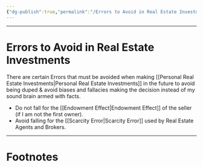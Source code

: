 ```yaml
---
{"dg-publish":true,"permalink":"/Errors to Avoid in Real Estate Investments/","tags":["Investing"]}
---
```



---
# Errors to Avoid in Real Estate Investments
There are certain Errors that must be avoided when making [[Personal Real Estate Investments\|Personal Real Estate Investments]] in the future to avoid being duped & avoid biases and fallacies making the decision instead of my sound brain armed with facts.


- Do not fall for the [[Endowment Effect\|Endowment Effect]] of the seller (if I am not the first owner).
- Avoid falling for the [[Scarcity Error\|Scarcity Error]] used by Real Estate Agents and Brokers.


---
# Footnotes